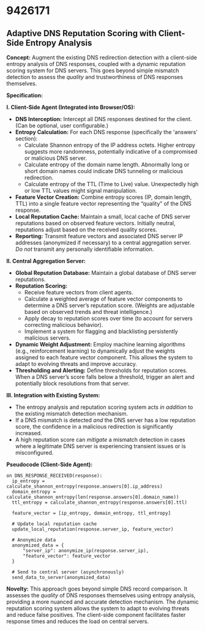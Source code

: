 # 9426171

## Adaptive DNS Reputation Scoring with Client-Side Entropy Analysis

**Concept:** Augment the existing DNS redirection detection with a client-side entropy analysis of DNS responses, coupled with a dynamic reputation scoring system for DNS servers. This goes beyond simple mismatch detection to assess the *quality* and trustworthiness of DNS responses themselves.

**Specification:**

**I. Client-Side Agent (Integrated into Browser/OS):**

*   **DNS Interception:** Intercept all DNS responses destined for the client. (Can be optional, user configurable.)
*   **Entropy Calculation:** For each DNS response (specifically the 'answers' section):
    *   Calculate Shannon entropy of the IP address octets. Higher entropy suggests more randomness, potentially indicative of a compromised or malicious DNS server.
    *   Calculate entropy of the domain name length. Abnormally long or short domain names could indicate DNS tunneling or malicious redirection.
    *   Calculate entropy of the TTL (Time to Live) value.  Unexpectedly high or low TTL values might signal manipulation.
*   **Feature Vector Creation:** Combine entropy scores (IP, domain length, TTL) into a single feature vector representing the “quality” of the DNS response.
*   **Local Reputation Cache:** Maintain a small, local cache of DNS server reputations based on observed feature vectors.  Initially neutral, reputations adjust based on the received quality scores.
*   **Reporting:** Transmit feature vectors and associated DNS server IP addresses (anonymized if necessary) to a central aggregation server.  *Do not* transmit any personally identifiable information.

**II. Central Aggregation Server:**

*   **Global Reputation Database:** Maintain a global database of DNS server reputations.
*   **Reputation Scoring:**
    *   Receive feature vectors from client agents.
    *   Calculate a weighted average of feature vector components to determine a DNS server’s reputation score. (Weights are adjustable based on observed trends and threat intelligence.)
    *   Apply decay to reputation scores over time (to account for servers correcting malicious behavior).
    *   Implement a system for flagging and blacklisting persistently malicious servers.
*   **Dynamic Weight Adjustment:** Employ machine learning algorithms (e.g., reinforcement learning) to dynamically adjust the weights assigned to each feature vector component. This allows the system to adapt to evolving threats and improve accuracy.
*   **Thresholding and Alerting:** Define thresholds for reputation scores. When a DNS server’s score falls below a threshold, trigger an alert and potentially block resolutions from that server.

**III. Integration with Existing System:**

*   The entropy analysis and reputation scoring system acts *in addition* to the existing mismatch detection mechanism.
*   If a DNS mismatch is detected *and* the DNS server has a low reputation score, the confidence in a malicious redirection is significantly increased.
*   A high reputation score can *mitigate* a mismatch detection in cases where a legitimate DNS server is experiencing transient issues or is misconfigured.



**Pseudocode (Client-Side Agent):**

```
on DNS_RESPONSE_RECEIVED(response):
  ip_entropy = calculate_shannon_entropy(response.answers[0].ip_address)
  domain_entropy = calculate_shannon_entropy(len(response.answers[0].domain_name))
  ttl_entropy = calculate_shannon_entropy(response.answers[0].ttl)

  feature_vector = [ip_entropy, domain_entropy, ttl_entropy]

  # Update local reputation cache
  update_local_reputation(response.server_ip, feature_vector)

  # Anonymize data
  anonymized_data = {
      "server_ip": anonymize_ip(response.server_ip),
      "feature_vector": feature_vector
  }

  # Send to central server (asynchronously)
  send_data_to_server(anonymized_data)

```

**Novelty:** This approach goes beyond simple DNS record comparison. It assesses the *quality* of DNS responses themselves using entropy analysis, providing a more nuanced and accurate detection mechanism. The dynamic reputation scoring system allows the system to adapt to evolving threats and reduce false positives. The client-side component facilitates faster response times and reduces the load on central servers.